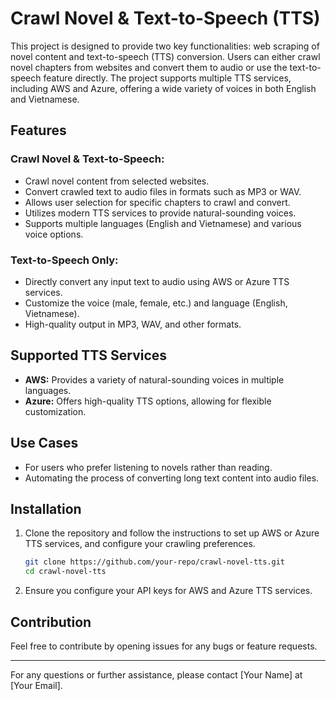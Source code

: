 # Crawl Novel & Text-to-Speech (TTS)

This project is designed to provide two key functionalities: web scraping of novel content and text-to-speech (TTS) conversion. Users can either crawl novel chapters from websites and convert them to audio or use the text-to-speech feature directly. The project supports multiple TTS services, including AWS and Azure, offering a wide variety of voices in both English and Vietnamese.

## Features

### Crawl Novel & Text-to-Speech:

- Crawl novel content from selected websites.
- Convert crawled text to audio files in formats such as MP3 or WAV.
- Allows user selection for specific chapters to crawl and convert.
- Utilizes modern TTS services to provide natural-sounding voices.
- Supports multiple languages (English and Vietnamese) and various voice options.

### Text-to-Speech Only:

- Directly convert any input text to audio using AWS or Azure TTS services.
- Customize the voice (male, female, etc.) and language (English, Vietnamese).
- High-quality output in MP3, WAV, and other formats.

## Supported TTS Services

- **AWS:** Provides a variety of natural-sounding voices in multiple languages.
- **Azure:** Offers high-quality TTS options, allowing for flexible customization.

## Use Cases

- For users who prefer listening to novels rather than reading.
- Automating the process of converting long text content into audio files.

## Installation

1. Clone the repository and follow the instructions to set up AWS or Azure TTS services, and configure your crawling preferences.

    ```bash
    git clone https://github.com/your-repo/crawl-novel-tts.git
    cd crawl-novel-tts
    ```

2. Ensure you configure your API keys for AWS and Azure TTS services.

## Contribution

Feel free to contribute by opening issues for any bugs or feature requests.

---

For any questions or further assistance, please contact [Your Name] at [Your Email].
